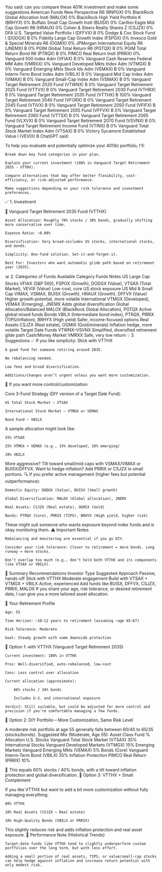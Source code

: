 You said:
can you compare these 401K investment and make some suggestions
American Funds New Perspective R6 (RNPGX)	0%
BlackRock Global Allocation Instl (MALOX)	0%
BlackRock High Yield Portfolio K (BRHYX)	0%
Buffalo Small Cap Growth Instl (BUISX)	0%
Carillon Eagle Mid Cap Growth R6 (HRAUX)	0%
Cohen & Steers Realty Shares Z (CSJZX)	0%
DFA U.S. Targeted Value Portfolio I (DFFVX) B	0%
Dodge & Cox Stock Fund I (DODGX) B	0%
Fidelity Large Cap Growth Index (FSPGX)	0%
Invesco Gold & Special Minerals R6 (OGMIX)	0%
JPMorgan International Equity R6 (JNEMX) B	0%
PGIM Global Total Return R6 (PGTQX) B	0%
PGIM Total Return Bond R6 (PTRQX) B	0%
PIMCO Real Return Instl (PRRIX)	0%
Vanguard 500 Index Adm (VFIAX) B	0%
Vanguard Cash Reserves Federal MM Adm (VMRXX)	0%
Vanguard Developed Mkts Index Adm (VTMGX) B	0%
Vanguard Emerging Mkts Stock Idx Adm (VEMAX) B	0%
Vanguard Interm-Term Bond Index Adm (VBILX) B	0%
Vanguard Mid Cap Index Adm (VIMAX) B	0%
Vanguard Small-Cap Index Adm (VSMAX) B	0%
Vanguard Target Retirement 2020 Fund (VTWNX) B	0%
Vanguard Target Retirement 2025 Fund (VTTVX) B	0%
Vanguard Target Retirement 2030 Fund (VTHRX) B	0%
Vanguard Target Retirement 2035 Fund (VTTHX) B	100%
Vanguard Target Retirement 2040 Fund (VFORX) B	0%
Vanguard Target Retirement 2045 Fund (VTIVX) B	0%
Vanguard Target Retirement 2050 Fund (VFIFX) B	0%
Vanguard Target Retirement 2055 Fund (VFFVX) B	0%
Vanguard Target Retirement 2060 Fund (VTTSX) B	0%
Vanguard Target Retirement 2065 Fund (VLXVX) B	0%
Vanguard Target Retirement 2070 Fund (VSVNX) B	0%
Vanguard Target Retirement Income Fund (VTINX) B	0%
Vanguard Total Stock Market Index Adm (VTSAX) B	0%
Victory Sycamore Established Value I (VEVIX) B
ChatGPT said:

To help you evaluate and potentially optimize your 401(k) portfolio, I'll:

    Break down key fund categories in your plan.

    Explain your current investment (100% in Vanguard Target Retirement 2035 - VTTHX).

    Compare alternatives that may offer better flexibility, cost-efficiency, or risk-adjusted performance.

    Make suggestions depending on your risk tolerance and investment preferences.

✅ 1. Investment

🏦 Vanguard Target Retirement 2035 Fund (VTTHX)

    Asset Allocation: Roughly 70% stocks / 30% bonds, gradually shifting more conservative over time.

    Expense Ratio: ~0.08%

    Diversification: Very broad—includes US stocks, international stocks, and bonds.

    Simplicity: One-fund solution. Set-it-and-forget-it.

    Best For: Investors who want automatic glide path based on retirement year (2035).

📊 2. Categories of Funds Available
Category	Funds	Notes
US Large Cap Stocks	VFIAX (S&P 500), FSPGX (Growth), DODGX (Value), VTSAX (Total Market), VEVIX (Value)	Low-cost, core US stock exposure
US Mid & Small Cap	VIMAX, VSMAX, BUISX (Growth), HRAUX (Growth), DFFVX (Value)	Higher growth potential, more volatile
International	VTMGX (Developed), VEMAX (Emerging), JNEMX	Adds global diversification
Global Allocation/Balanced	MALOX (BlackRock Global Allocation), PGTQX	Active global mixed funds
Bonds	VBILX (Intermediate bond index), PTRQX, PRRIX (TIPS/Inflation), BRHYX (High yield)	Safer, income-focused options
Real Assets	CSJZX (Real estate), OGMIX (Gold/minerals)	Inflation hedge, more volatile
Target Date Funds	VTWNX–VSVNX	Simplified, diversified retirement glide path
Cash/Money Market	VMRXX	Safe, very low return
💡 3. Suggestions
✅ If you like simplicity: Stick with VTTHX

    A good fund for someone retiring around 2035.

    No rebalancing needed.

    Low fees and broad diversification.

    Additions/changes aren’t urgent unless you want more customization.

🎯 If you want more control/customization:

Core 3-Fund Strategy (DIY version of a Target Date Fund):

    US Total Stock Market – VTSAX

    International Stock Market – VTMGX or VEMAX

    Bond Fund – VBILX

A sample allocation might look like:

    55% VTSAX

    25% VTMGX + VEMAX (e.g., 15% developed, 10% emerging)

    20% VBILX

More aggressive? Tilt toward small/mid caps with VSMAX/VIMAX or BUISX/DFFVX.
Want to hedge inflation? Add PRRIX or CSJZX in small portions.
🔍 If you prefer active management (higher fees but potential outperformance):

    Domestic Equity: DODGX (Value), BUISX (Small growth)

    Global Diversification: MALOX (Global allocation), JNEMX

    Real Assets: CSJZX (Real estate), OGMIX (Gold)

    Bonds: PTRQX (Core), PRRIX (TIPS), BRHYX (High yield, higher risk)

These might suit someone who wants exposure beyond index funds and is okay monitoring them.
⚠️ Important Notes

    Rebalancing and monitoring are essential if you go DIY.

    Consider your risk tolerance: Closer to retirement = more bonds. Long runway = more stocks.

    Don’t overlap too much (e.g., don’t hold both VTTHX and its components like VTSAX or VBILX).

🧭 Summary Recommendations
Investor Type	Suggested Approach
Passive, hands-off	Stick with VTTHX
Moderate engagement	Build with VTSAX + VTMGX + VBILX
Active, experienced	Add funds like BUISX, DFFVX, CSJZX, PRRIX, MALOX
If you share your age, risk tolerance, or desired retirement date, I can give you a more tailored asset allocation.

🎯 Your Retirement Profile

    Age: 55

    Time Horizon: ~10–12 years to retirement (assuming ~age 65–67)

    Risk Tolerance: Moderate

    Goal: Steady growth with some downside protection

🔁 Option 1: with VTTHX (Vanguard Target Retirement 2035)

    Current investment: 100% in VTTHX

    Pros: Well-diversified, auto-rebalanced, low-cost

    Cons: Less control over allocation

    Current allocation (approximate):

        66% stocks / 34% bonds

        Includes U.S. and international exposure

    Verdict: Still suitable, but could be adjusted for more control and precision if you're comfortable managing a few funds.

🧰 Option 2: DIY Portfolio – More Customization, Same Risk Level

A moderate risk portfolio at age 55 generally falls between 60/40 to 65/35 (stocks/bonds).
Suggested Mix (Moderate, Age 55):
Asset Class	Fund	% Allocation
U.S. Stocks	Vanguard Total Stock Market (VTSAX)	35%
International Stocks	Vanguard Developed Markets (VTMGX)	15%
Emerging Markets	Vanguard Emerging Mkts (VEMAX)	5%
Bonds (Core)	Vanguard Interm-Term Bond (VBILX)	35%
Inflation Protection	PIMCO Real Return (PRRIX)	10%

🔄 This equals 60% stocks / 40% bonds, with a tilt toward inflation protection and global diversification.
🔁 Option 3: VTTHX + Small Complement

If you like VTTHX but want to add a bit more customization without fully managing everything:

    80% VTTHX

    10% Real Assets (CSJZX – Real estate)

    10% High-Quality Bonds (VBILX or PRRIX)

This slightly reduces risk and adds inflation protection and real asset exposure.
🧮 Performance Note (Historical Trends)

    Target-date funds like VTTHX tend to slightly underperform custom portfolios over the long term, but with less effort.

    Adding a small portion of real assets, TIPS, or value/small-cap stocks can help hedge against inflation and increase return potential with only modest risk.
